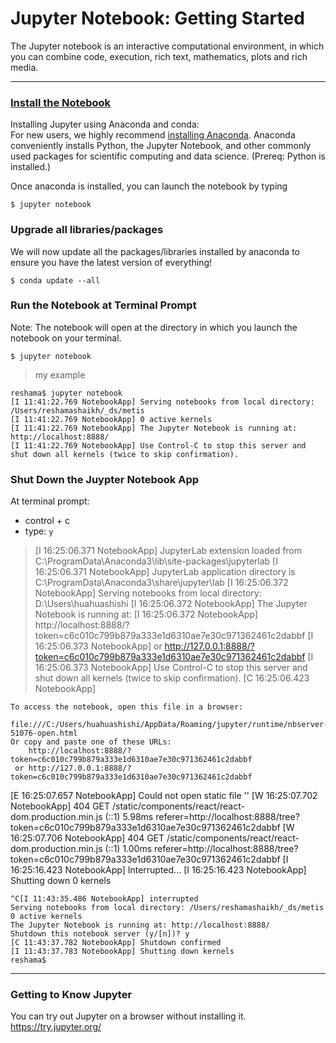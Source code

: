 # Jupyter Notebook:  Getting Started
The Jupyter notebook is an interactive computational environment, in which you can combine code, execution, rich text, mathematics, plots and rich media. 

---

### [Install the Notebook](http://jupyter.readthedocs.io/en/latest/install.html)
Installing Jupyter using Anaconda and conda:  
For new users, we highly recommend [installing Anaconda](https://www.continuum.io/downloads). Anaconda conveniently installs Python, the Jupyter Notebook, and other commonly used packages for scientific computing and data science.  (Prereq: Python is installed.)

Once anaconda is installed, you can launch the notebook by typing
```{bash}
$ jupyter notebook
```

### Upgrade all libraries/packages
We will now update all the packages/libraries installed by anaconda to ensure you have the latest version of everything!

```{bash}
$ conda update --all
```

### Run the Notebook at Terminal Prompt  
Note:  The notebook will open at the directory in which you launch the notebook on your terminal.  
```
$ jupyter notebook
```
>my example
```console
reshama$ jupyter notebook
[I 11:41:22.769 NotebookApp] Serving notebooks from local directory: /Users/reshamashaikh/_ds/metis
[I 11:41:22.769 NotebookApp] 0 active kernels 
[I 11:41:22.769 NotebookApp] The Jupyter Notebook is running at: http://localhost:8888/
[I 11:41:22.769 NotebookApp] Use Control-C to stop this server and shut down all kernels (twice to skip confirmation).
```

### Shut Down the Juypter Notebook App
At terminal prompt:  
 * control + c
 * type:  `y`
 
>[I 16:25:06.371 NotebookApp] JupyterLab extension loaded from C:\ProgramData\Anaconda3\lib\site-packages\jupyterlab
[I 16:25:06.371 NotebookApp] JupyterLab application directory is C:\ProgramData\Anaconda3\share\jupyter\lab
[I 16:25:06.372 NotebookApp] Serving notebooks from local directory: D:\Users\huahuashishi
[I 16:25:06.372 NotebookApp] The Jupyter Notebook is running at:
[I 16:25:06.372 NotebookApp] http://localhost:8888/?token=c6c010c799b879a333e1d6310ae7e30c971362461c2dabbf
[I 16:25:06.373 NotebookApp]  or http://127.0.0.1:8888/?token=c6c010c799b879a333e1d6310ae7e30c971362461c2dabbf
[I 16:25:06.373 NotebookApp] Use Control-C to stop this server and shut down all kernels (twice to skip confirmation).
[C 16:25:06.423 NotebookApp]

    To access the notebook, open this file in a browser:
        file:///C:/Users/huahuashishi/AppData/Roaming/jupyter/runtime/nbserver-51076-open.html
    Or copy and paste one of these URLs:
        http://localhost:8888/?token=c6c010c799b879a333e1d6310ae7e30c971362461c2dabbf
     or http://127.0.0.1:8888/?token=c6c010c799b879a333e1d6310ae7e30c971362461c2dabbf
[E 16:25:07.657 NotebookApp] Could not open static file ''
[W 16:25:07.702 NotebookApp] 404 GET /static/components/react/react-dom.production.min.js (::1) 5.98ms referer=http://localhost:8888/tree?token=c6c010c799b879a333e1d6310ae7e30c971362461c2dabbf
[W 16:25:07.706 NotebookApp] 404 GET /static/components/react/react-dom.production.min.js (::1) 1.00ms referer=http://localhost:8888/tree?token=c6c010c799b879a333e1d6310ae7e30c971362461c2dabbf
[I 16:25:16.423 NotebookApp] Interrupted...
[I 16:25:16.423 NotebookApp] Shutting down 0 kernels
```console
^C[I 11:43:35.486 NotebookApp] interrupted
Serving notebooks from local directory: /Users/reshamashaikh/_ds/metis
0 active kernels 
The Jupyter Notebook is running at: http://localhost:8888/
Shutdown this notebook server (y/[n])? y
[C 11:43:37.782 NotebookApp] Shutdown confirmed
[I 11:43:37.783 NotebookApp] Shutting down kernels
reshama$ 
```

---

### Getting to Know Jupyter

You can try out Jupyter on a browser without installing it.  
https://try.jupyter.org/

